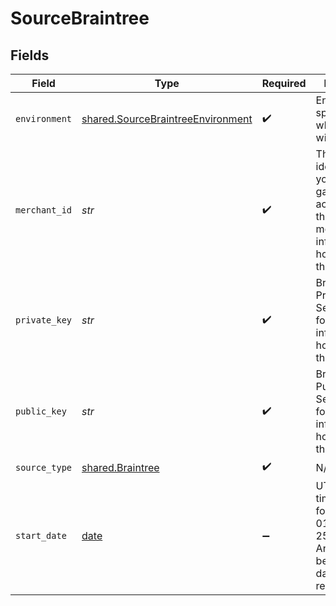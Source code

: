 # SourceBraintree


## Fields

| Field                                                                                                                                                                                    | Type                                                                                                                                                                                     | Required                                                                                                                                                                                 | Description                                                                                                                                                                              | Example                                                                                                                                                                                  |
| ---------------------------------------------------------------------------------------------------------------------------------------------------------------------------------------- | ---------------------------------------------------------------------------------------------------------------------------------------------------------------------------------------- | ---------------------------------------------------------------------------------------------------------------------------------------------------------------------------------------- | ---------------------------------------------------------------------------------------------------------------------------------------------------------------------------------------- | ---------------------------------------------------------------------------------------------------------------------------------------------------------------------------------------- |
| `environment`                                                                                                                                                                            | [shared.SourceBraintreeEnvironment](../../models/shared/sourcebraintreeenvironment.md)                                                                                                   | :heavy_check_mark:                                                                                                                                                                       | Environment specifies where the data will come from.                                                                                                                                     | sandbox                                                                                                                                                                                  |
| `merchant_id`                                                                                                                                                                            | *str*                                                                                                                                                                                    | :heavy_check_mark:                                                                                                                                                                       | The unique identifier for your entire gateway account. See the <a href="https://docs.airbyte.com/integrations/sources/braintree">docs</a> for more information on how to obtain this ID. |                                                                                                                                                                                          |
| `private_key`                                                                                                                                                                            | *str*                                                                                                                                                                                    | :heavy_check_mark:                                                                                                                                                                       | Braintree Private Key. See the <a href="https://docs.airbyte.com/integrations/sources/braintree">docs</a> for more information on how to obtain this key.                                |                                                                                                                                                                                          |
| `public_key`                                                                                                                                                                             | *str*                                                                                                                                                                                    | :heavy_check_mark:                                                                                                                                                                       | Braintree Public Key. See the <a href="https://docs.airbyte.com/integrations/sources/braintree">docs</a> for more information on how to obtain this key.                                 |                                                                                                                                                                                          |
| `source_type`                                                                                                                                                                            | [shared.Braintree](../../models/shared/braintree.md)                                                                                                                                     | :heavy_check_mark:                                                                                                                                                                       | N/A                                                                                                                                                                                      |                                                                                                                                                                                          |
| `start_date`                                                                                                                                                                             | [date](https://docs.python.org/3/library/datetime.html#date-objects)                                                                                                                     | :heavy_minus_sign:                                                                                                                                                                       | UTC date and time in the format 2017-01-25T00:00:00Z. Any data before this date will not be replicated.                                                                                  | 2020                                                                                                                                                                                     |